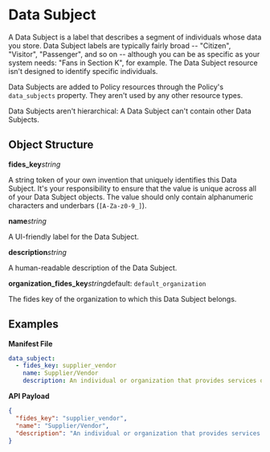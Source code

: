 # Data Subject


A Data Subject is a label that describes a segment of  individuals whose data you store. Data Subject labels are typically fairly broad -- "Citizen", "Visitor", "Passenger", and so on -- although you can be as specific as your system needs: "Fans in Section K", for example. The Data Subject resource isn't designed to identify specific individuals.

Data Subjects are added to Policy resources through the Policy's `data_subjects` property. They aren't used by any other resource types.

Data Subjects aren't hierarchical: A Data Subject can't contain other Data Subjects. 


## Object Structure

**fides_key**<span class="required"/>_string_

A string token of your own invention that uniquely identifies this Data Subject. It's your responsibility to ensure that the value is unique across all of your Data Subject objects. The value should only contain alphanumeric characters and underbars (`[A-Za-z0-9_]`). 

**name**<span class="spacer"/>_string_

A UI-friendly label for the Data Subject. 

**description**<span class="spacer"/>_string_

A human-readable description of the Data Subject.

**organization_fides_key**<span class="spacer"/>_string_<span class="spacer"/>default: `default_organization`

The fides key of the organization to which this Data Subject belongs.


## Examples

**Manifest File**
```yaml
data_subject:
  - fides_key: supplier_vendor
    name: Supplier/Vendor
    description: An individual or organization that provides services or goods to the organization.
```

**API Payload**

```json
{
  "fides_key": "supplier_vendor",
  "name": "Supplier/Vendor",
  "description": "An individual or organization that provides services or goods to the organization"
}
```
